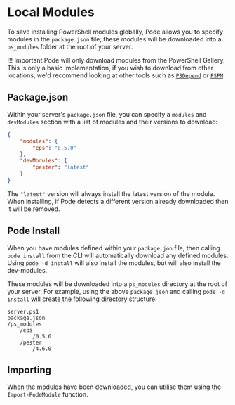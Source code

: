 # Local Modules

To save installing PowerShell modules globally, Pode allows you to specify modules in the `package.json` file; these modules will be downloaded into a `ps_modules` folder at the root of your server.

!!! Important
    Pode will only download modules from the PowerShell Gallery. This is only a basic implementation, if you wish to download from other locations, we'd recommend looking at other tools such as [`PSDepend`](https://github.com/RamblingCookieMonster/PSDepend/) or [`PSPM`](https://github.com/mkht/pspm)

## Package.json

Within your server's `package.json` file, you can specify a `modules` and `devModules` section with a list of modules and their versions to download:

```json
{
    "modules": {
        "eps": "0.5.0"
    },
    "devModules": {
        "pester": "latest"
    }
}
```

The `"latest"` version will always install the latest version of the module. When installing, if Pode detects a different version already downloaded then it will be removed.

## Pode Install

When you have modules defined within your `package.jon` file, then calling `pode install` from the CLI will automatically download any defined modules. Using `pode -d install` will also install the modules, but will also install the dev-modules.

These modules will be downloaded into a `ps_modules` directory at the root of your server. For example, using the above `package.json` and calling `pode -d install` will create the following directory structure:

```plain
server.ps1
package.json
/ps_modules
    /eps
        /0.5.0
    /pester
        /4.6.0
```

## Importing

When the modules have been downloaded, you can utilise them using the `Import-PodeModule` function.
